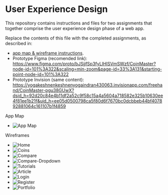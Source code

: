 # User Experience Design

This repository contains instructions and files for two assignments that together comprise the user experience design phase of a web app.

Replace the contents of this file with the completed assignments, as described in:

- [app map & wireframe instructions](instructions-0a-app-map-wireframes.md).
- Prototype Figma (recomended link): https://www.figma.com/proto/bJSjjfSp3fyLIHlSVmSWzf/CoinMaster?node-id=101%3A322&scaling=min-zoom&page-id=33%3A131&starting-point-node-id=101%3A322
- Prototype Invision (same content): https://yogakeshnenkeshnenyogaindran430063.invisionapp.com/freehand/CoinMaster-pgu38GUwX?dsid_h=92d20c84e4b11df2a52c9f58c15a4a5604a718582e325b10630ee4f81ee1b21f&uid_h=ee05d0500798ca5f80d6f7670bc0dcbbeb44bf407892881064c161107b1f4859

App Map
- ![App Map](ux-design/app-map.png)

Wireframes
- ![Home](ux-design/Home.png)
- ![Coins](ux-design/Coins.png)
- ![Compare](ux-design/Compare.png)
- ![Compare-Dropdown](ux-design/Comparison-Dropdown.png)
- ![Tutorials](ux-design/Tutorials.png)
- ![Article](ux-design/Article.png)
- ![Login](ux-design/Login.png)
- ![Register](ux-design/Register.png)
- ![Portfolio](ux-design/Portfolio.png)

